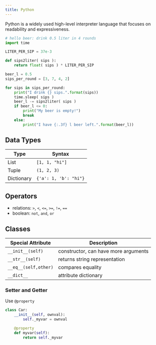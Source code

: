 ```yaml
---
title: Python
---
```


Python is a widely used high-level interpreter language that focuses on readability and expressiveness.


```python
# hello beer: drink 0.5 liter in 4 rounds
import time

LITER_PER_SIP = 37e-3

def sips2liter( sips ):
	return float( sips ) * LITER_PER_SIP

beer_l = 0.5
sips_per_round = [3, 7, 4, 2]

for sips in sips_per_round:
	print("I drink {} sips.".format(sips)) 
	time.sleep( sips )
	beer_l -= sips2liter( sips )
	if beer_l <= 0:
		print("My beer is empty!")
		break
	else:
		print("I have {:.3f} l beer left.".format(beer_l))
```


## Data Types

| Type | Syntax |
|-------------------|-------------|
| List  | `[1, 1, "hi"]` |
| Tuple   | `(1, 2, 3)`  |
| Dictionary   | `{'a': 1, 'b': "hi"}`  |


## Operators
* relations: `>`,  `<`,  `<=`,  `>=`,  `!=`, `==` 
* boolean: `not`, `and`, `or`



## Classes

| Special Attribute | Description |
|-------------------|-------------|
| `__init__(self)`  | constructor, can have more arguments |
| `__str__(self)`   | returns string representation  |
| `__eq__(self,other)`   | compares equality  |
| `__dict__`   | attribute dictionary  |






### Setter and Getter

Use `@property`


```python
class Car:
	__init__(self, ownval):
		self._myvar = ownval

	@property
	def myvar(self):
		return self._myvar
```





